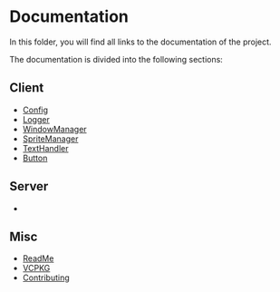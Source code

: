 # Documentation

In this folder, you will find all links to the documentation of the project.

The documentation is divided into the following sections:

## Client

- [Config](Misc/Config.md)
- [Logger](Misc/Logger.md)
- [WindowManager](Client/WindowManager.md)
- [SpriteManager](Client/SpriteManager.md)
- [TextHandler](Client/TextHandler.md)
- [Button](Client/Button.md)

## Server

- [](Server/.md)

## Misc

- [ReadMe](../README.md)
- [VCPKG](Misc/VCPKG.md)
- [Contributing](Misc/Contributing.md)
